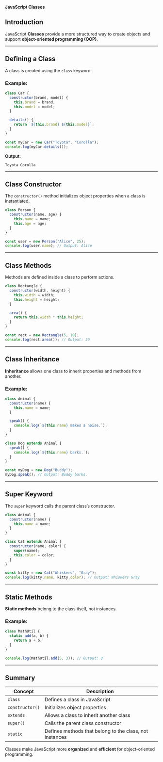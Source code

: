 **JavaScript Classes**

## Introduction

JavaScript **Classes** provide a more structured way to create objects and support **object-oriented programming (OOP)**.

---

## Defining a Class

A class is created using the `class` keyword.

### Example:

```javascript
class Car {
  constructor(brand, model) {
    this.brand = brand;
    this.model = model;
  }

  details() {
    return `${this.brand} ${this.model}`;
  }
}

const myCar = new Car("Toyota", "Corolla");
console.log(myCar.details());
```

**Output:**

```
Toyota Corolla
```

---

## Class Constructor

The `constructor()` method initializes object properties when a class is instantiated.

```javascript
class Person {
  constructor(name, age) {
    this.name = name;
    this.age = age;
  }
}

const user = new Person("Alice", 25);
console.log(user.name); // Output: Alice
```

---

## Class Methods

Methods are defined inside a class to perform actions.

```javascript
class Rectangle {
  constructor(width, height) {
    this.width = width;
    this.height = height;
  }

  area() {
    return this.width * this.height;
  }
}

const rect = new Rectangle(5, 10);
console.log(rect.area()); // Output: 50
```

---

## Class Inheritance

**Inheritance** allows one class to inherit properties and methods from another.

### Example:

```javascript
class Animal {
  constructor(name) {
    this.name = name;
  }

  speak() {
    console.log(`${this.name} makes a noise.`);
  }
}

class Dog extends Animal {
  speak() {
    console.log(`${this.name} barks.`);
  }
}

const myDog = new Dog("Buddy");
myDog.speak(); // Output: Buddy barks.
```

---

## Super Keyword

The `super` keyword calls the parent class’s constructor.

```javascript
class Animal {
  constructor(name) {
    this.name = name;
  }
}

class Cat extends Animal {
  constructor(name, color) {
    super(name);
    this.color = color;
  }
}

const kitty = new Cat("Whiskers", "Gray");
console.log(kitty.name, kitty.color); // Output: Whiskers Gray
```

---

## Static Methods

**Static methods** belong to the class itself, not instances.

### Example:

```javascript
class MathUtil {
  static add(a, b) {
    return a + b;
  }
}

console.log(MathUtil.add(5, 3)); // Output: 8
```

---

## Summary

| Concept         | Description                                             |
| --------------- | ------------------------------------------------------- |
| `class`         | Defines a class in JavaScript                           |
| `constructor()` | Initializes object properties                           |
| `extends`       | Allows a class to inherit another class                 |
| `super()`       | Calls the parent class constructor                      |
| `static`        | Defines methods that belong to the class, not instances |

Classes make JavaScript more **organized** and **efficient** for object-oriented programming.
